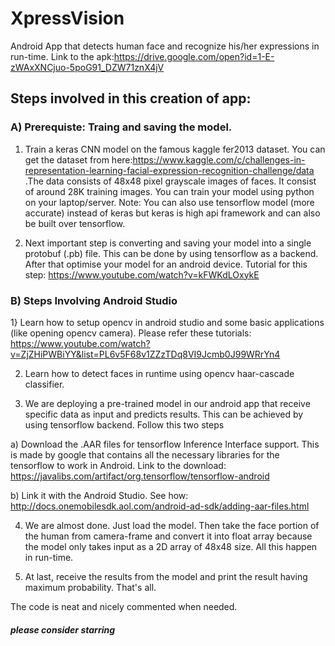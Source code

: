 # XpressVision
Android App that detects human face and recognize his/her expressions in run-time. Link to the apk:https://drive.google.com/open?id=1-E-zWAxXNCjuo-5poG91_DZW71znX4jV

## Steps involved in this creation of app:
### A) Prerequiste: Traing and saving the model.

1) Train a keras CNN model on the famous kaggle fer2013 dataset. You can get the dataset from here:https://www.kaggle.com/c/challenges-in-representation-learning-facial-expression-recognition-challenge/data .The data consists of 48x48 pixel grayscale images of faces. It consist of around 28K training images. You can train your model using python on your laptop/server. Note: You can also use tensorflow model (more accurate) instead of keras but keras is high api framework and can also be built over tensorflow.

2) Next important step is converting and saving your model into a single protobuf (.pb) file. This can be done by using tensorflow as a backend. After that optimise your model for an android device. Tutorial for this step: https://www.youtube.com/watch?v=kFWKdLOxykE

### B) Steps Involving Android Studio

1} Learn how to setup opencv in android studio and some basic applications (like opening opencv camera). Please refer these tutorials: https://www.youtube.com/watch?v=ZjZHiPWBiYY&list=PL6v5F68v1ZZzTDq8VI9Jcmb0J99WRrYn4

2) Learn how to detect faces in runtime using opencv haar-cascade classifier.

3) We are deploying a pre-trained model in our android app that receive specific data as input and predicts results. This can be achieved by using tensorflow backend. Follow this two steps

a) Download the .AAR files for tensorflow Inference Interface support. This is made by google that contains all the necessary libraries for the tensorflow to work in Android. Link to the download: https://javalibs.com/artifact/org.tensorflow/tensorflow-android

b) Link it with the Android Studio. See how: http://docs.onemobilesdk.aol.com/android-ad-sdk/adding-aar-files.html

4) We are almost done. Just load the model. Then take the face portion of the human from camera-frame and convert it into float array because the model only takes input as a 2D array of 48x48 size. All this happen in run-time.

5) At last, receive the results from the model and print the result having maximum probability. That's all. 

The code is neat and nicely commented when needed. 
##### please consider starring
